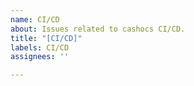 ```yaml
---
name: CI/CD
about: Issues related to cashocs CI/CD.
title: "[CI/CD]"
labels: CI/CD
assignees: ''

---
```



